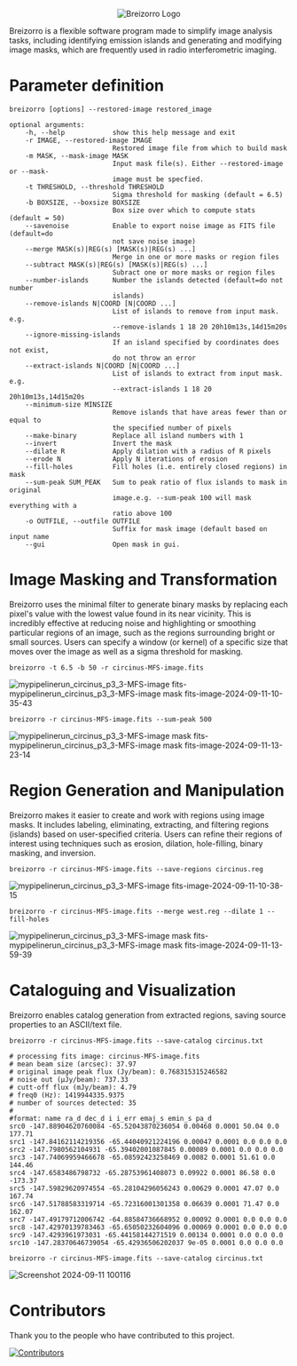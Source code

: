 <p align="center">
  <img src="https://github.com/user-attachments/assets/478422f4-f26d-4d92-b221-cff884052dfa" alt="Breizorro Logo">
</p>

Breizorro is a flexible software program made to simplify image analysis tasks, including identifying emission islands and generating and modifying image masks, which are frequently used in radio interferometric imaging.


# Parameter definition

```
breizorro [options] --restored-image restored_image

optional arguments:
    -h, --help            show this help message and exit
    -r IMAGE, --restored-image IMAGE
                          Restored image file from which to build mask
    -m MASK, --mask-image MASK
                          Input mask file(s). Either --restored-image or --mask-
                          image must be specfied.
    -t THRESHOLD, --threshold THRESHOLD
                          Sigma threshold for masking (default = 6.5)
    -b BOXSIZE, --boxsize BOXSIZE
                          Box size over which to compute stats (default = 50)
    --savenoise           Enable to export noise image as FITS file (default=do
                          not save noise image)
    --merge MASK(s)|REG(s) [MASK(s)|REG(s) ...]
                          Merge in one or more masks or region files
    --subtract MASK(s)|REG(s) [MASK(s)|REG(s) ...]
                          Subract one or more masks or region files
    --number-islands      Number the islands detected (default=do not number
                          islands)
    --remove-islands N|COORD [N|COORD ...]
                          List of islands to remove from input mask. e.g.
                          --remove-islands 1 18 20 20h10m13s,14d15m20s
    --ignore-missing-islands
                          If an island specified by coordinates does not exist,
                          do not throw an error
    --extract-islands N|COORD [N|COORD ...]
                          List of islands to extract from input mask. e.g.
                          --extract-islands 1 18 20 20h10m13s,14d15m20s
    --minimum-size MINSIZE
                          Remove islands that have areas fewer than or equal to
                          the specified number of pixels
    --make-binary         Replace all island numbers with 1
    --invert              Invert the mask
    --dilate R            Apply dilation with a radius of R pixels
    --erode N             Apply N iterations of erosion
    --fill-holes          Fill holes (i.e. entirely closed regions) in mask
    --sum-peak SUM_PEAK   Sum to peak ratio of flux islands to mask in original
                          image.e.g. --sum-peak 100 will mask everything with a
                          ratio above 100
    -o OUTFILE, --outfile OUTFILE
                          Suffix for mask image (default based on input name
    --gui                 Open mask in gui.
```


# Image Masking and Transformation

Breizorro uses the minimal filter to generate binary masks by replacing each pixel's value with the lowest value found in its near vicinity. This is incredibly effective at reducing noise and highlighting or smoothing particular regions of an image, such as the regions surrounding bright or small sources. Users can specify a window (or kernel) of a specific size that moves over the image as well as a sigma threshold for masking.

```
breizorro -t 6.5 -b 50 -r circinus-MFS-image.fits
```

![mypipelinerun_circinus_p3_3-MFS-image fits-mypipelinerun_circinus_p3_3-MFS-image mask fits-image-2024-09-11-10-35-43](https://github.com/user-attachments/assets/cfd2f918-340a-4148-96a2-c00ca41b33d0)


```
breizorro -r circinus-MFS-image.fits --sum-peak 500
```

![mypipelinerun_circinus_p3_3-MFS-image mask fits-mypipelinerun_circinus_p3_3-MFS-image mask fits-image-2024-09-11-13-23-14](https://github.com/user-attachments/assets/0ff50068-ec8a-42bf-8539-9f68f15a1ea9)

# Region Generation and Manipulation

Breizorro makes it easier to create and work with regions using image masks. It includes labeling, eliminating, extracting, and filtering regions (islands) based on user-specified criteria. Users can refine their regions of interest using techniques such as erosion, dilation, hole-filling, binary masking, and inversion.

```
breizorro -r circinus-MFS-image.fits --save-regions circinus.reg
```

![mypipelinerun_circinus_p3_3-MFS-image fits-image-2024-09-11-10-38-15](https://github.com/user-attachments/assets/14f435e1-6234-4515-9597-c3002a644975)

```
breizorro -r circinus-MFS-image.fits --merge west.reg --dilate 1 --fill-holes
```

![mypipelinerun_circinus_p3_3-MFS-image mask fits-mypipelinerun_circinus_p3_3-MFS-image mask fits-image-2024-09-11-13-59-39](https://github.com/user-attachments/assets/2308c7b7-2ec0-4895-b93b-5d96f3d99337)


# Cataloguing and Visualization

Breizorro enables catalog generation from extracted regions, saving source properties to an ASCII/text
file.

```
breizorro -r circinus-MFS-image.fits --save-catalog circinus.txt
```

```
# processing fits image: circinus-MFS-image.fits
# mean beam size (arcsec): 37.97
# original image peak flux (Jy/beam): 0.768315315246582
# noise out (μJy/beam): 737.33
# cutt-off flux (mJy/beam): 4.79
# freq0 (Hz): 1419944335.9375
# number of sources detected: 35
#
#format: name ra_d dec_d i i_err emaj_s emin_s pa_d
src0 -147.88904620760084 -65.52043870236054 0.00468 0.0001 50.04 0.0 177.71
src1 -147.84162114219356 -65.44040921224196 0.00047 0.0001 0.0 0.0 0.0
src2 -147.7980562104931 -65.39402001087845 0.00089 0.0001 0.0 0.0 0.0
src3 -147.74069959466678 -65.08592423258469 0.0082 0.0001 51.61 0.0 144.46
src4 -147.6583486798732 -65.28753961408073 0.09922 0.0001 86.58 0.0 -173.37
src5 -147.59829620974554 -65.28104296056243 0.00629 0.0001 47.07 0.0 167.74
src6 -147.51788583319714 -65.72316001301358 0.06639 0.0001 71.47 0.0 162.07
src7 -147.49179712006742 -64.88584736668952 0.00092 0.0001 0.0 0.0 0.0
src8 -147.42970139783463 -65.65050232604096 0.00069 0.0001 0.0 0.0 0.0
src9 -147.4293961973031 -65.44158144271519 0.00134 0.0001 0.0 0.0 0.0
src10 -147.28370646739054 -65.42936506202037 9e-05 0.0001 0.0 0.0 0.0
```

```
breizorro -r circinus-MFS-image.fits --save-catalog circinus.txt
```

![Screenshot 2024-09-11 100116](https://github.com/user-attachments/assets/79d3ece6-5d96-48a1-a06e-fbae2987d333)


# Contributors

Thank you to the people who have contributed to this project.

[![Contributors](https://contrib.rocks/image?repo=ratt-ru/breizorro)](https://github.com/ratt-ru/breizorro/graphs/contributors)
